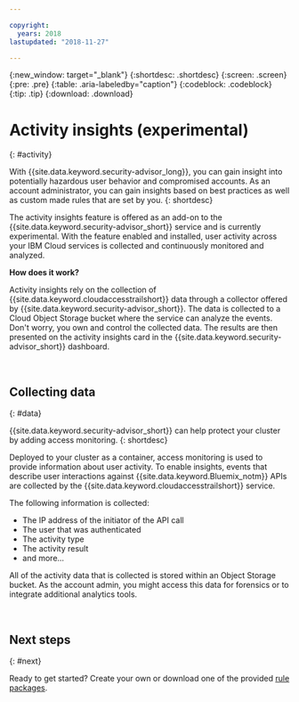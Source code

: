```yaml
---

copyright:
  years: 2018
lastupdated: "2018-11-27"

---
```


{:new_window: target="_blank"}
{:shortdesc: .shortdesc}
{:screen: .screen}
{:pre: .pre}
{:table: .aria-labeledby="caption"}
{:codeblock: .codeblock}
{:tip: .tip}
{:download: .download}


# Activity insights (experimental)
{: #activity}

With {{site.data.keyword.security-advisor_long}}, you can gain insight into potentially hazardous user behavior and compromised accounts. As an account administrator, you can gain insights based on best practices as well as custom made rules that are set by you.
{: shortdesc}

The activity insights feature is offered as an add-on to the {{site.data.keyword.security-advisor_short}} service and is currently experimental. With the feature enabled and installed, user activity across your IBM Cloud services is collected and continuously monitored and analyzed.

**How does it work?**

Activity insights rely on the collection of {{site.data.keyword.cloudaccesstrailshort}} data through a collector offered by {{site.data.keyword.security-advisor_short}}. The data is collected to a Cloud Object Storage bucket where the service can analyze the events. Don't worry, you own and control the collected data. The results are then presented on the activity insights card in the {{site.data.keyword.security-advisor_short}} dashboard.

</br>

## Collecting data
{: #data}

{{site.data.keyword.security-advisor_short}} can help protect your cluster by adding access monitoring.
{: shortdesc}

Deployed to your cluster as a container, access monitoring is used to provide information about user activity. To enable insights, events that describe user interactions against {{site.data.keyword.Bluemix_notm}} APIs are collected by the {{site.data.keyword.cloudaccesstrailshort}} service.

The following information is collected:

* The IP address of the initiator of the API call
* The user that was authenticated
* The activity type
* The activity result
* and more...

All of the activity data that is collected is stored within an Object Storage bucket. As the account admin, you might access this data for forensics or to integrate additional analytics tools.

</br>

## Next steps
{: #next}

Ready to get started? Create your own or download one of the provided [rule packages](rules.html).
